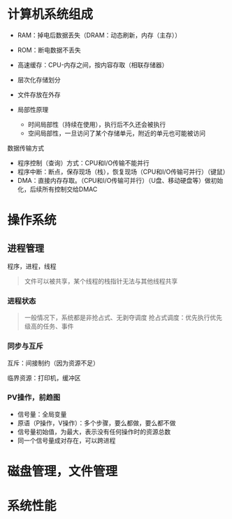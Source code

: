 # 计算机系统组成

* RAM：掉电后数据丢失（DRAM：动态刷新，内存（主存））
* ROM：断电数据不丢失

* 高速缓存：CPU-内存之间，按内容存取（相联存储器）

* 层次化存储划分
* 文件存放在外存
* 局部性原理
  * 时间局部性（持续在使用），执行后不久还会被执行
  * 空间局部性，一旦访问了某个存储单元，附近的单元也可能被访问
 
数据传输方式

* 程序控制（查询）方式：CPU和I/O传输不能并行
* 程序中断：断点，保存现场（栈），恢复现场（CPU和I/O传输可并行）（键鼠）
* DMA：直接内存存取。（CPU和I/O传输可并行）（U盘、移动硬盘等）做初始化，后续所有控制交给DMAC

# 操作系统

## 进程管理

程序，进程，线程

> 文件可以被共享，某个线程的栈指针无法与其他线程共享

### 进程状态

> 一般情况下，系统都是非抢占式、无剥夺调度
> 抢占式调度：优先执行优先级高的任务、事件

### 同步与互斥

互斥：间接制约（因为资源不足）

临界资源：打印机，缓冲区

### PV操作，前趋图

* 信号量：全局变量
* 原语（P操作，V操作）：多个步骤，要么都做，要么都不做
* 信号量初始值，为最大，表示没有任何操作时的资源总数
* 同一个信号量成对存在，可以跨进程

# 磁盘管理，文件管理

# 系统性能
